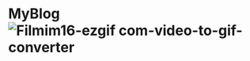 # MyBlog![Filmim16-ezgif com-video-to-gif-converter](https://github.com/iremsndkc/MyBlog/assets/128176615/04b52bf9-5444-4d79-bf51-442d9be695b1)

